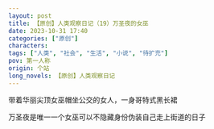 ```yaml
---
layout: post
title: 【原创】人类观察日记（19）万圣夜的女巫
date: 2023-10-31 17:40
categories: ["原创"]
characters: 
tags: ["人类", "社会", "生活", "小说", "待扩充"]
pov: 第一人称
origin: 个站
long_novels: 【原创】人类观察日记
---
```


带着华丽尖顶女巫帽坐公交的女人，一身哥特式黑长裙

万圣夜是唯一一个女巫可以不隐藏身份伪装自己走上街道的日子
